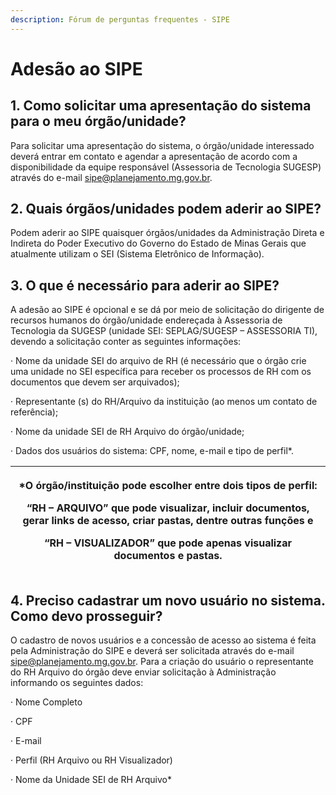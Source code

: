 ```yaml
---
description: Fórum de perguntas frequentes - SIPE
---
```


# Adesão ao SIPE

## 1. Como solicitar uma apresentação do sistema para o meu órgão/unidade?

Para solicitar uma apresentação do sistema, o órgão/unidade interessado deverá entrar em contato e agendar a apresentação de acordo com a disponibilidade da equipe responsável (Assessoria de Tecnologia SUGESP) através do e-mail sipe@planejamento.mg.gov.br.

## 2. Quais órgãos/unidades podem aderir ao SIPE?

Podem aderir ao SIPE quaisquer órgãos/unidades da Administração Direta e Indireta do Poder Executivo do Governo do Estado de Minas Gerais que atualmente utilizam o SEI (Sistema Eletrônico de Informação).

## 3. O que é necessário para aderir ao SIPE?

&#x20;A adesão ao SIPE é opcional e se dá por meio de solicitação do dirigente de recursos humanos do órgão/unidade endereçada à Assessoria de Tecnologia da SUGESP (unidade SEI: SEPLAG/SUGESP – ASSESSORIA TI), devendo a solicitação conter as seguintes informações:

·         Nome da unidade SEI do arquivo de RH (é necessário que o órgão crie uma unidade no SEI específica para receber os processos de RH com os documentos que devem ser arquivados);

·         Representante (s) do RH/Arquivo da instituição (ao menos um contato de referência);

·         Nome da unidade SEI de RH Arquivo do órgão/unidade;

·         Dados dos usuários do sistema: CPF, nome, e-mail e tipo de perfil\*.

| <p>*O órgão/instituição pode escolher entre dois tipos de perfil:</p><p>“RH – ARQUIVO” que pode visualizar, incluir documentos, gerar links de acesso, criar pastas, dentre outras funções e</p><p>“RH – VISUALIZADOR” que pode apenas visualizar documentos e pastas.</p> |
| -------------------------------------------------------------------------------------------------------------------------------------------------------------------------------------------------------------------------------------------------------------------------- |

## 4. Preciso cadastrar um novo usuário no sistema. Como devo prosseguir?

O cadastro de novos usuários e a concessão de acesso ao sistema é feita pela Administração do SIPE e deverá ser solicitada através do e-mail sipe@planejamento.mg.gov.br. Para a criação do usuário o representante do RH Arquivo do órgão deve enviar solicitação à Administração informando os seguintes dados:

·         Nome Completo

·         CPF

·         E-mail

·         Perfil (RH Arquivo ou RH Visualizador)

·         Nome da Unidade SEI de RH Arquivo\*
